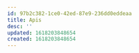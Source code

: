 ```yaml
---
id: 97b2c382-1ce0-42ed-87e9-236dd0eddeaa
title: Apis
desc: ''
updated: 1618203848654
created: 1618203848654
---
```


